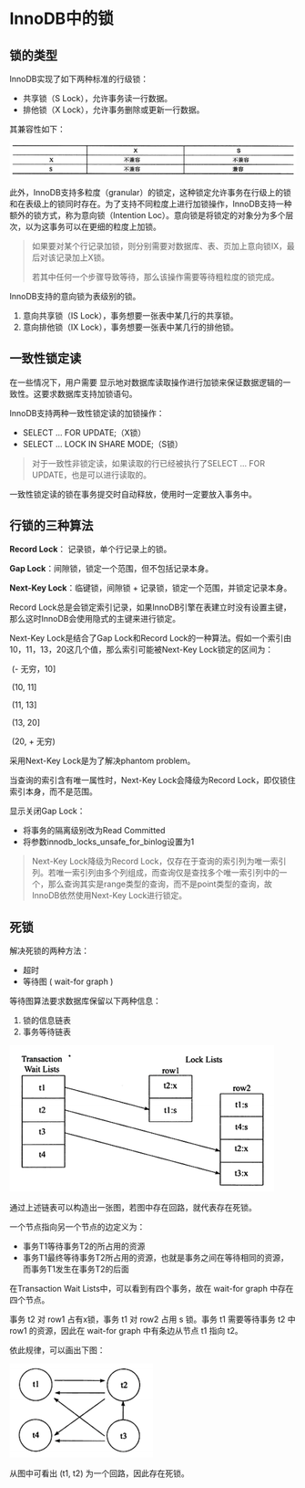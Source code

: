 # InnoDB中的锁

## 锁的类型

InnoDB实现了如下两种标准的行级锁：

+ 共享锁（S Lock），允许事务读一行数据。
+ 排他锁（X Lock），允许事务删除或更新一行数据。

其兼容性如下：

![共享锁和排他锁的兼容性](https://github.com/codzeroNov/MyNotes/blob/master/MySQL/PICS/%E5%85%B1%E4%BA%AB%E9%94%81%E5%92%8C%E6%8E%92%E4%BB%96%E9%94%81%E7%9A%84%E5%85%BC%E5%AE%B9%E6%80%A7.png)

此外，InnoDB支持多粒度（granular）的锁定，这种锁定允许事务在行级上的锁和在表级上的锁同时存在。为了支持不同粒度上进行加锁操作，InnoDB支持一种额外的锁方式，称为意向锁（Intention Loc）。意向锁是将锁定的对象分为多个层次，以为这事务可以在更细的粒度上加锁。

> 如果要对某个行记录加锁，则分别需要对数据库、表、页加上意向锁IX，最后对该记录加上X锁。
>
> 若其中任何一个步骤导致等待，那么该操作需要等待粗粒度的锁完成。

InnoDB支持的意向锁为表级别的锁。

1. 意向共享锁（IS Lock），事务想要一张表中某几行的共享锁。
2. 意向排他锁（IX Lock），事务想要一张表中某几行的排他锁。

## 一致性锁定读

在一些情况下，用户需要	显示地对数据库读取操作进行加锁来保证数据逻辑的一致性。这要求数据库支持加锁语句。

InnoDB支持两种一致性锁定读的加锁操作：

+ SELECT ... FOR UPDATE;（X锁）
+ SELECT ... LOCK IN SHARE MODE;（S锁）

> 对于一致性非锁定读，如果读取的行已经被执行了SELECT ... FOR UPDATE，也是可以进行读取的。

一致性锁定读的锁在事务提交时自动释放，使用时一定要放入事务中。

## 行锁的三种算法

**Record Lock**： 记录锁，单个行记录上的锁。

**Gap Lock**：间隙锁，锁定一个范围，但不包括记录本身。

**Next-Key Lock**：临键锁，间隙锁 + 记录锁，锁定一个范围，并锁定记录本身。

Record Lock总是会锁定索引记录，如果InnoDB引擎在表建立时没有设置主键，那么这时InnoDB会使用隐式的主键来进行锁定。

Next-Key Lock是结合了Gap Lock和Record Lock的一种算法。假如一个索引由10，11，13，20这几个值，那么索引可能被Next-Key Lock锁定的区间为：

​	(- 无穷，10]

​	(10, 11]

​	(11, 13]

​	(13, 20]

​	(20, + 无穷)

采用Next-Key Lock是为了解决phantom problem。

当查询的索引含有唯一属性时，Next-Key Lock会降级为Record Lock，即仅锁住索引本身，而不是范围。

显示关闭Gap Lock：

+ 将事务的隔离级别改为Read Committed
+ 将参数innodb_locks_unsafe_for_binlog设置为1

> Next-Key Lock降级为Record Lock，仅存在于查询的索引列为唯一索引列。若唯一索引列由多个列组成，而查询仅是查找多个唯一索引列中的一个，那么查询其实是range类型的查询，而不是point类型的查询，故InnoDB依然使用Next-Key Lock进行锁定。

## 死锁

解决死锁的两种方法：

+ 超时
+ 等待图 ( wait-for graph )

等待图算法要求数据库保留以下两种信息：

1. 锁的信息链表
2. 事务等待链表

![示例事务状态和锁的信息](https://github.com/codzeroNov/MyNotes/blob/master/MySQL/PICS/%E7%A4%BA%E4%BE%8B%E4%BA%8B%E5%8A%A1%E7%8A%B6%E6%80%81%E5%92%8C%E9%94%81%E7%9A%84%E4%BF%A1%E6%81%AF.png)

通过上述链表可以构造出一张图，若图中存在回路，就代表存在死锁。

一个节点指向另一个节点的边定义为：

+ 事务T1等待事务T2的所占用的资源
+ 事务T1最终等待事务T2所占用的资源，也就是事务之间在等待相同的资源，而事务T1发生在事务T2的后面

在Transaction Wait Lists中，可以看到有四个事务，故在 wait-for graph 中存在四个节点。

事务 t2 对 row1 占有x锁，事务 t1 对 row2 占用 s 锁。事务 t1 需要等待事务 t2 中 row1 的资源，因此在 wait-for graph 中有条边从节点 t1 指向 t2。

依此规律，可以画出下图：

![wait - for graph](https://github.com/codzeroNov/MyNotes/blob/master/MySQL/PICS/wait%20-%20for%20graph.png)

从图中可看出 (t1, t2) 为一个回路，因此存在死锁。

